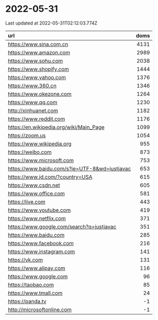 # 2022-05-31

<!-- BEGIN -->
Last updated at 2022-05-31T02:12:03.774Z

url | doms
:- | -:
https://www.sina.com.cn | 4131
https://www.amazon.com | 2989
https://www.sohu.com | 2038
https://www.shopify.com | 1444
https://www.yahoo.com | 1376
https://www.360.cn | 1346
https://www.okezone.com | 1264
https://www.qq.com | 1230
http://xinhuanet.com | 1182
https://www.reddit.com | 1176
https://en.wikipedia.org/wiki/Main_Page | 1099
https://zoom.us | 1054
https://www.wikipedia.org | 955
https://weibo.com | 873
https://www.microsoft.com | 753
https://www.baidu.com/s?ie=UTF-8&wd=justjavac | 653
https://www.jd.com/?country=USA | 615
https://www.csdn.net | 605
https://www.office.com | 581
https://live.com | 443
https://www.youtube.com | 419
https://www.netflix.com | 371
https://www.google.com/search?q=justjavac | 351
https://www.baidu.com | 285
https://www.facebook.com | 216
https://www.instagram.com | 141
https://vk.com | 131
https://www.alipay.com | 116
https://www.google.com | 96
https://taobao.com | 85
https://www.tmall.com | 24
https://panda.tv | -1
http://microsoftonline.com | -1
<!-- END -->
